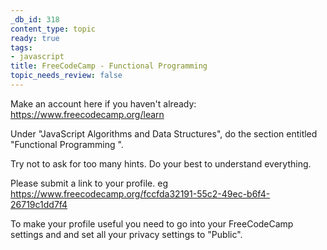 ```yaml
---
_db_id: 318
content_type: topic
ready: true
tags:
- javascript
title: FreeCodeCamp - Functional Programming
topic_needs_review: false
---
```


Make an account here if you haven't already: https://www.freecodecamp.org/learn

Under "JavaScript Algorithms and Data Structures", do the section entitled "Functional Programming ".

Try not to ask for too many hints. Do your best to understand everything.

Please submit a link to your profile. eg https://www.freecodecamp.org/fccfda32191-55c2-49ec-b6f4-26719c1dd7f4

To make your profile useful you need to go into your FreeCodeCamp settings and and set all your privacy settings to "Public".